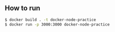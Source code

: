 
## How to run


```bash
$ docker build . -t docker-node-practice
$ docker run -p 3000:3000 docker-node-practice
```
